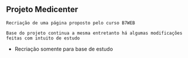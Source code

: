 ## Projeto Medicenter

    Recriação de uma página proposto pelo curso B7WEB

    Base do projeto continua a mesma entretanto há algumas modificações feitas com intuito de estudo

* Recriação somente para base de estudo